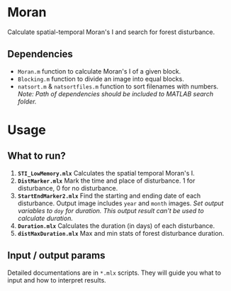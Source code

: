 # Moran
Calculate spatial-temporal Moran's I and search for forest disturbance.



## Dependencies
- `Moran.m` function to calculate Moran's I of a given block.
- `Blocking.m` function to divide an image into equal blocks.
- `natsort.m` & `natsortfiles.m` function to sort filenames with numbers.
*Note: Path of dependencies should be included to MATLAB search folder.*

# Usage
## What to run?
1. **`STI_LowMemory.mlx`** Calculates the spatial temporal Moran's I.
2. **`DistMarker.mlx`** Mark the time and place of disturbance. 1 for disturbance, 0 for no disturbance.
3. **`StartEndMarker2.mlx`** Find the starting and ending date of each disturbance. Output image includes `year` and `month` images.
*Set output variables to `doy` for duration. This output result can't be used to calculate duration.*
4. **`Duration.mlx`** Calculates the duration (in days) of each disturbance.
5. **`distMaxDuration.mlx`** Max and min stats of forest disturbance duration.

## Input / output params
Detailed documentations are in `*.mlx` scripts. They will guide you what to input and how to interpret results.
